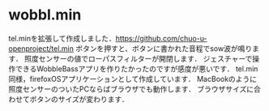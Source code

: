 wobbl.min
=========
tel.minを拡張して作成しました．https://github.com/chuo-u-openproject/tel.min
ボタンを押すと、ボタンに書かれた音程でsow波が鳴ります．
照度センサーの値でローパスフィルターが開閉します．
ジェスチャーで操作できるWobbleBassアプリを作りたかったのですが感度が悪いです．
tel.min同様，firefoxOSアプリケーションとして作成しています．
MacBookのように照度センサーのついたPCならばブラウザでも動作します．
ブラウザサイズに合わせてボタンのサイズが変わります．
